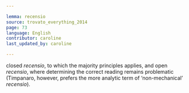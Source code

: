 ```yaml
---

lemma: recensio
source: trovato_everything_2014
page: 73
language: English
contributor: caroline
last_updated_by: caroline

---
```


closed _recensio_, to which the majority principles applies, and open _recensio_, where determining the correct reading remains problematic (Timpanaro, however, prefers the more analytic term of ‘non-mechanical’ _recensio_).
